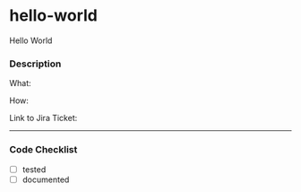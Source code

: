 # hello-world
Hello World

### Description
What:

How:

Link to Jira Ticket: 

---

### Code Checklist
- [ ] tested
- [ ] documented

